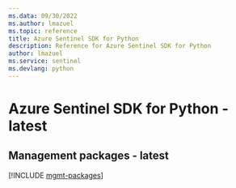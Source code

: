 ```yaml
---
ms.data: 09/30/2022
ms.author: lmazuel
ms.topic: reference
title: Azure Sentinel SDK for Python
description: Reference for Azure Sentinel SDK for Python
author: lmazuel
ms.service: sentinel
ms.devlang: python
---
```

# Azure Sentinel SDK for Python - latest

## Management packages - latest
[!INCLUDE [mgmt-packages](sentinel-mgmt-index.md)]